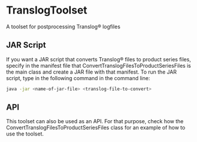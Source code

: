 # TranslogToolset
A toolset for postprocessing Translog® logfiles

## JAR Script

If you want a JAR script that converts Translog® files to product series files, specify in the manifest file that ConvertTranslogFilesToProductSeriesFiles is the main class and create a JAR file with that manifest. To run the JAR script, type in the following command in the command line:

```bash
java -jar <name-of-jar-file> <translog-file-to-convert>
```

## API

This toolset can also be used as an API. For that purpose, check how the ConvertTranslogFilesToProductSeriesFiles class for an example of how to use the toolset.
